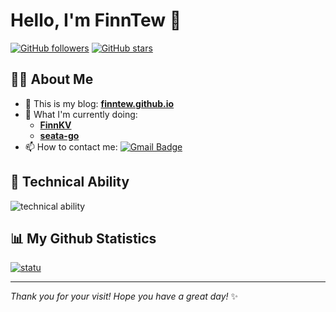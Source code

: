 # Hello, I'm FinnTew 👋

[![GitHub followers](https://img.shields.io/github/followers/FinnTew?label=Follow&style=social)](https://github.com/FinnTew)
[![GitHub stars](https://img.shields.io/github/stars/FinnTew?affiliations=OWNER%2CCOLLABORATOR&style=social)](https://github.com/FinnTew)

## 👨‍💻 About Me

- 💬 This is my blog: **[finntew.github.io](https://finntew.github.io)**
- 🔭 What I'm currently doing:
  - **[FinnKV](https://github.com/FinnTew/FinnKV)**
  - **[seata-go](https://github.com/FinnTew/incubator-seata-go)**
- 📫 How to contact me: [![Gmail Badge](https://img.shields.io/badge/-tidalglowe@gmail.com-c14438?style=flat&logo=Gmail&logoColor=white&link=mailto:tidalglowe@gmail.com)](mailto:tidalglowe@gmail.com)

## 🚀 Technical Ability

![technical ability](https://skillicons.dev/icons?i=golang,mysql,redis,kafka,python,github,linux&theme=light)

## 📊 My Github Statistics

[![statu](https://github-readme-stats.kituin.fun/api?username=FinnTew&show_icons=true&theme=gruvbox&locale=cn)](https://github.com/anuraghazra/github-readme-stats)  


---

*Thank you for your visit! Hope you have a great day!* ✨
